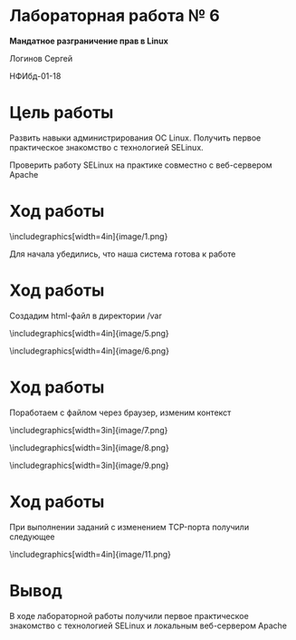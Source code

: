 # Лабораторная работа № 6

**Мандатное разграничение прав в Linux**

Логинов Сергей

НФИбд-01-18



# Цель работы

Развить навыки администрирования ОС Linux. Получить первое практическое знакомство с технологией SELinux.

Проверить работу SELinux на практике совместно с веб-сервером Apache

# Ход работы

\includegraphics[width=4in]{image/1.png}

Для начала убедились, что наша система готова к работе



# Ход работы

Создадим html-файл в директории /var

\includegraphics[width=4in]{image/5.png}

\includegraphics[width=4in]{image/6.png}



# Ход работы

Поработаем с файлом через браузер, изменим контекст

\includegraphics[width=3in]{image/7.png}

\includegraphics[width=3in]{image/8.png}

\includegraphics[width=3in]{image/9.png}

# Ход работы

При выполнении заданий с изменением TCP-порта получили следующее

\includegraphics[width=4in]{image/11.png}

# Вывод

В ходе лабораторной работы получили первое практическое знакомство с технологией SELinux и локальным веб-сервером Apache

